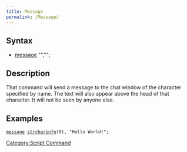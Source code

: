 ```yaml
---
title: Message
permalink: /Message/
---
```


Syntax
------

-   [message](/message "wikilink") "<character name>","<message>";

Description
-----------

That command will send a message to the chat window of the character specified by name. The text will also appear above the head of that character. It will not be seen by anyone else.

Examples
--------

[`message`](/message "wikilink")` `[`strcharinfo`](/strcharinfo "wikilink")`(0), "Hello World!";`

[Category:Script Command](/Category:Script_Command "wikilink")